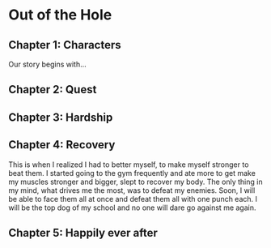 # Out of the Hole

## Chapter 1: Characters

Our story begins with...


## Chapter 2: Quest


## Chapter 3: Hardship


## Chapter 4: Recovery
This is when I realized I had to better myself, to make myself stronger to beat them. I started going to the gym frequently and ate more to get make my muscles stronger and bigger, slept to recover my body. The only thing in my mind, what drives me the most, was to defeat my enemies. Soon, I will be able to face them all at once and defeat them all with one punch each. I will be the top dog of my school and no one will dare go against me again.

## Chapter 5: Happily ever after

